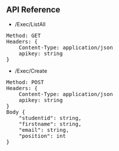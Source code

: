 ## API Reference 


* /Exec/ListAll
<pre>
Method: GET
Headers: {
    Content-Type: application/json
    apikey: string
}
</pre>

* /Exec/Create
<pre>
Method: POST
Headers: {
    Content-Type: application/json
    apikey: string
} 
Body {
    "studentid": string,
    "firstname": string,
    "email": string,
    "position": int
}
</pre>
